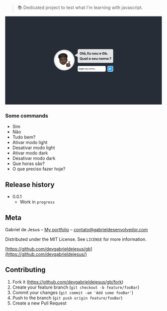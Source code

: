 > 📚 Dedicated project to test what I'm learning with javascript.

![](assets/web-preview.svg)

### Some commands
- Sim
- Não
- Tudo bem?
- Ativar modo light
- Desativar modo light
- Ativar modo dark
- Desativar modo dark
- Que horas são?
- O que preciso fazer hoje?


## Release history

* 0.0.1
    * Work in `progress`

## Meta

Gabriel de Jesus – [My portfolio](https://www.gabrieldesenvolvedor.com/) – contato@gabrieldesenvolvedor.com

Distributed under the MIT License. See `LICENSE` for more information.

[https://github.com/devgabrieldejesus/gb](https://github.com/devgabrieldejesus/)

## Contributing

1. Fork it (<https://github.com/devgabrieldejesus/gb/fork>)
2. Create your feature branch (`git checkout -b feature/fooBar`)
3. Commit your changes (`git commit -am 'Add some fooBar'`)
4. Push to the branch (`git push origin feature/fooBar`)
5. Create a new Pull Request
